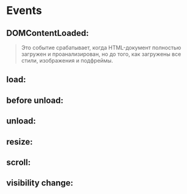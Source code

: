 # Events

## DOMContentLoaded:

> Это событие срабатывает, когда HTML-документ полностью загружен и проанализирован,
> но до того, как загружены все стили, изображения и подфреймы.

## load:

## before unload:

## unload:

## resize:

## scroll:

## visibility change:
